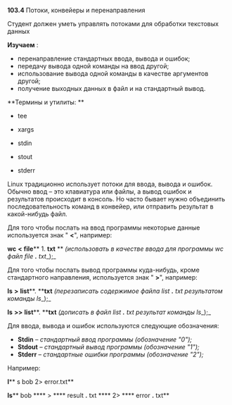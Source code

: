 **103.4** Потоки, конвейеры и перенаправления

Студент должен уметь управлять потоками для обработки текстовых данных

**Изучаем** :

- перенаправление стандартных ввода, вывода и ошибок;
- передачу вывода одной команды на ввод другой;
- использование вывода одной команды в качестве аргументов другой;
- получение выходных данных в файл и на стандартный вывод.

**Термины и утилиты:       **

- tee
- xargs

- stdin
- stout
- stderr

Linux традиционно использует потоки для ввода, вывода и ошибок. Обычно ввод – это клавиатура или файлы, а вывод ошибок и результатов происходит в консоль. Но часто бывает нужно объединить последовательность команд в конвейер, или отправить результат в какой-нибудь файл.

Для того чтобы послать на ввод программы некоторые данные используется знак &quot; **&lt;**&quot;, например:

**wc**  **&lt;**  **file**** 1. ****txt****        ** _(использовать в качестве ввода для программы_ _wc_ _файл_ _file __.__ txt__);_

Для того чтобы послать вывод программы куда-нибудь, кроме стандартного направления, используется знак &quot; **&gt;**&quot;, например:

**ls**  **&gt;**  **list****. ****txt**  _(перезаписать содержимое файла_ _list __.__ txt_ _результатом команды_ _ls__);_

**ls**  **&gt;&gt;**  **list****. ****txt**  _(дописать в файл_ _list __.__ txt_ _результат команды_ _ls__);_

Для ввода, вывода и ошибок используются следующие обозначения:

- **Stdin**         _– стандартный ввод программы (обозначение &quot;0&quot;);_
- **Stdout**         – _стандартный вывод программы (обозначение &quot;1&quot;);_
- **Stderr**          – _стандартные ошибки программы (обозначение &quot;2&quot;);_

Например:

**l**** s bob 2&gt; error.txt**

**ls**** bob **** &gt; **** result ****.**** txt **** 2&gt; **** error ****.**** txt**
